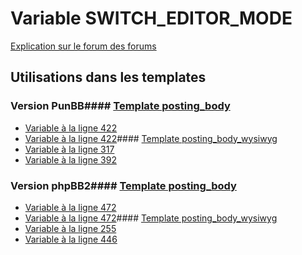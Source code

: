 # Variable SWITCH_EDITOR_MODE
[Explication sur le forum des forums](http://forum.forumactif.com/t294113-listing-des-variables#SWITCH_EDITOR_MODE)
## Utilisations dans les templates
### Version PunBB#### [Template posting_body](punbb/posting_body.md)
* [Variable à la ligne 422](../punbb/posting_body.tpl#L422)
* [Variable à la ligne 422](../punbb/posting_body.tpl#L422)#### [Template posting_body_wysiwyg](punbb/posting_body_wysiwyg.md)
* [Variable à la ligne 317](../punbb/posting_body_wysiwyg.tpl#L317)
* [Variable à la ligne 392](../punbb/posting_body_wysiwyg.tpl#L392)
### Version phpBB2#### [Template posting_body](subsilver/posting_body.md)
* [Variable à la ligne 472](../subsilver/posting_body.tpl#L472)
* [Variable à la ligne 472](../subsilver/posting_body.tpl#L472)#### [Template posting_body_wysiwyg](subsilver/posting_body_wysiwyg.md)
* [Variable à la ligne 255](../subsilver/posting_body_wysiwyg.tpl#L255)
* [Variable à la ligne 446](../subsilver/posting_body_wysiwyg.tpl#L446)